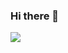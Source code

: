 ### Hi there 👋

![](https://github-readme-stats.vercel.app/api?username=jithinsethu&count_private=true&theme=dark&show_icons=true)


